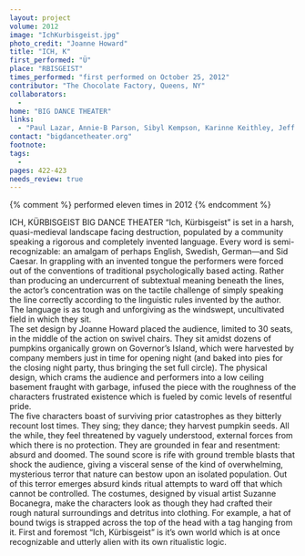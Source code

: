 ```yaml
---
layout: project
volume: 2012
image: "IchKurbisgeist.jpg"
photo_credit: "Joanne Howard"
title: "ICH, K"
first_performed: "Ü"
place: "RBISGEIST"
times_performed: "first performed on October 25, 2012"
contributor: "The Chocolate Factory, Queens, NY"
collaborators: 
  - 
home: "BIG DANCE THEATER"
links: 
  - "Paul Lazar, Annie-B Parson, Sibyl Kempson, Karinne Keithley, Jeff Larson, Josh Higgason, Suzanne Bocanegra, Joanne Howard, Jamie McElhinney, Ben Williams, Tymberly Canale, Molly Hickok, Eric Dyer, Kourtney Rutherford"
contact: "bigdancetheater.org"
footnote: 
tags: 
  - 
pages: 422-423
needs_review: true
---
```


{% comment %} 
performed eleven times in 2012
{% endcomment %}

 ICH, KÜRBISGEIST 
 BIG DANCE THEATER 
 “Ich, Kürbisgeist” is set in a harsh, quasi-medieval landscape facing destruction, populated by a community speaking a rigorous and completely invented language. Every word is semi-recognizable: an amalgam of perhaps English, Swedish, German—and Sid Caesar. In grappling with an invented tongue the performers were forced out of the conventions of traditional psychologically based acting. Rather than producing an undercurrent of subtextual meaning beneath the lines, the actor’s concentration was on the tactile challenge of simply speaking the line correctly according to the linguistic rules invented by the author. The language is as tough and unforgiving as the windswept, uncultivated field in which they sit.  
 The set design by Joanne Howard placed the audience, limited to 30 seats, in the middle of the action on swivel chairs. They sit amidst dozens of pumpkins organically grown on Governor’s Island, which were harvested by company members just in time for opening night (and baked into pies for the closing night party, thus bringing the set full circle). The physical design, which crams the audience and performers into a low ceiling basement fraught with garbage, infused the piece with the roughness of the characters frustrated existence which is fueled by comic levels of resentful pride.  
 The five characters boast of surviving prior catastrophes as they bitterly recount lost times. They sing; they dance; they harvest pumpkin seeds. All the while, they feel threatened by vaguely understood, external forces from which there is no protection. They are grounded in fear and resentment: absurd and doomed. The sound score is rife with ground tremble blasts that shock the audience, giving a visceral sense of the kind of overwhelming, mysterious terror that nature can bestow upon an isolated population. Out of this terror emerges absurd kinds ritual attempts to ward off that which cannot be controlled. The costumes, designed by visual artist Suzanne Bocanegra, make the characters look as though they had crafted their rough natural surroundings and detritus into clothing. For example, a hat of bound twigs is strapped across the top of the head with a tag hanging from it. 
 First and foremost “Ich, Kürbisgeist” is it’s own world which is at once recognizable and utterly alien with its own ritualistic logic.  
